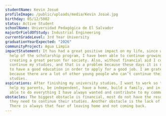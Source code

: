 ```yaml
---
studentName: Kevin Josué
profileImage: /public/uploads/media/Kevin Josué.jpg
birthday: 05/12/5002
status: Active Student
schoolName: Universidad Pedagógica de El Salvador
majorOrFieldOfStudy: Industrial Engineering
currentGradeLevel: 3rd Year University
graduationYearExpected: "2026"
communityProject: Agua Limpia
impactStatement: It has had a great positive impact on my life, since with the
  help of the scholarship program, I have been able to continue growing,
  creating a great person for society. Also, without financial aid I could not
  continue my studies, and that is a problem because these days it is necessary
  to have a good education in order to apply for a good job. I am grateful,
  because there are a lot of other young people who can’t continue their
  studies.
aspirations: After finishing my university studies, I want to work so that I can
  help my parents, be independent, have a home, build a family, and in short be
  able to do everything I have always wanted and contribute to my community.
obstacles: The biggest obstacle is financial, most do not have the resources
  they need to continue their studies. Another obstacle is the lack of security.
  There is always that fear of leaving home and not coming back.
---
```

